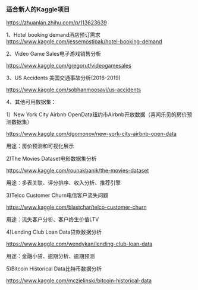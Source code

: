 

### 适合新人的Kaggle项目 ###
https://zhuanlan.zhihu.com/p/113623639

1、Hotel booking demand酒店预订需求
https://www.kaggle.com/jessemostipak/hotel-booking-demand

2、Video Game Sales电子游戏销售分析

https://www.kaggle.com/gregorut/videogamesales

3、US Accidents 美国交通事故分析(2016-2019)

https://www.kaggle.com/sobhanmoosavi/us-accidents

4、其他可用数据集：

1）New York City Airbnb OpenData纽约市Airbnb开放数据（喜闻乐见的房价预测数据集）

https://www.kaggle.com/dgomonov/new-york-city-airbnb-open-data

用途：房价预测和可视化展示


2)The Movies Dataset电影数据集分析

https://www.kaggle.com/rounakbanik/the-movies-dataset

用途：多表关联、评分排序、收入分析、推荐引擎


3)Telco Customer Churn电信客户流失问题

https://www.kaggle.com/blastchar/telco-customer-churn

用途：流失客户分析、客户终生价值LTV


4)Lending Club Loan Data贷款数据分析

https://www.kaggle.com/wendykan/lending-club-loan-data

用途：金融小贷、逾期分析、逾期预测


5)Bitcoin Historical Data比特币数据分析

https://www.kaggle.com/mczielinski/bitcoin-historical-data
